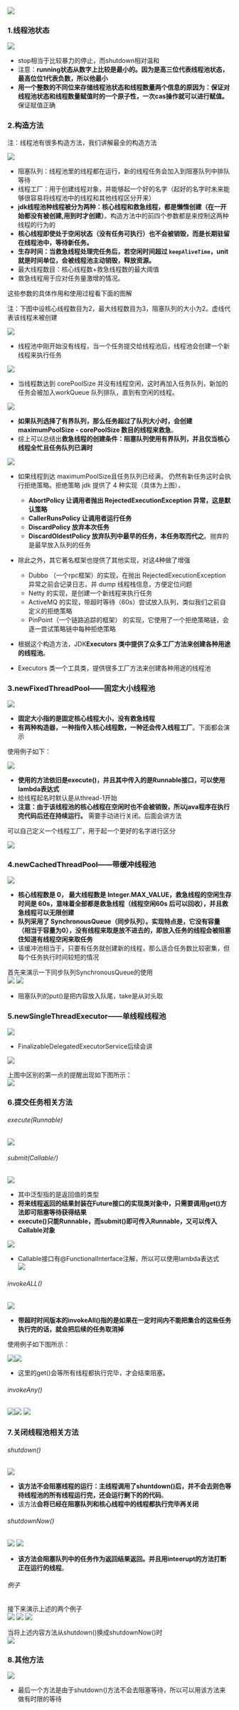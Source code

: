 ![](assets/02ThreadPoolExecutor/file-20250920153400466.png)


### 1.线程池状态
![](assets/02ThreadPoolExecutor/file-20250920154500799.png)
* stop相当于比较暴力的停止，而shutdown相对温和
* 注意：**running状态从数字上比较是最小的。因为是高三位代表线程池状态，最高位位1代表负数，所以他最小**
* **用一个整数的不同位来存储线程池状态和线程数量两个信息的原因为：保证对线程池状态和线程数量赋值时的一个原子性，一次cas操作就可以进行赋值。** 保证赋值正确

### 2.构造方法

注：线程池有很多构造方法，我们讲解最全的构造方法

![](assets/02ThreadPoolExecutor/file-20250920154723240.png)
* 阻塞队列：线程池里的线程都在运行，新的线程任务会加入到阻塞队列中排队等待
* 线程工厂：用于创建线程对象，并能够起一个好的名字（起好的名字时未来能够很容易将线程池中的线程和其他线程区分开来）
* **jdk线程池种线程被分为两种：核心线程和救急线程，都是懒惰创建（在一开始都没有被创建,用到时才创建）**。构造方法中的前四个参数都是来控制这两种线程的行为的
* **核心线程即使处于空闲状态（没有任务可执行）也不会被销毁，而是长期驻留在线程池中，等待新任务。**
* **生存时间：当救急线程处理完任务后，若空闲时间超过 `keepAliveTime`，unit就是时间单位，会被线程池主动销毁，释放资源。**
* 最大线程数目：核心线程数+救急线程数的最大阈值
* 救急线程用于应对任务量激增的情况。



这些参数的具体作用和使用过程看下面的图解

注：下图中设核心线程数目为2，最大线程数目为3，阻塞队列的大小为2。虚线代表该线程未被创建  

![](assets/02ThreadPoolExecutor/file-20250920155931658.png)
* 线程池中刚开始没有线程，当一个任务提交给线程池后，线程池会创建一个新线程来执行任务


![](assets/02ThreadPoolExecutor/file-20250920160010542.png)
* 当线程数达到 corePoolSize 并没有线程空闲，这时再加入任务队列，新加的任务会被加入workQueue 队列排队，直到有空闲的线程。

![](assets/02ThreadPoolExecutor/file-20250920160157486.png)
* **如果队列选择了有界队列，那么任务超过了队列大小时，会创建 maximumPoolSize - corePoolSize 数目的线程来救急**。
* 综上可以总结出**救急线程的创建条件：阻塞队列使用有界队列，并且仅当核心线程全忙且任务队列已满时**



![](assets/02ThreadPoolExecutor/file-20250920161343646.png)
* 如果线程到达 maximumPoolSize且任务队列已经满， 仍然有新任务这时会执行拒绝策略。拒绝策略 jdk 提供了 4 种实现（具体为上图），
	* **AbortPolicy 让调用者抛出 RejectedExecutionException 异常，这是默认策略**
	* **CallerRunsPolicy 让调用者运行任务**
	* **DiscardPolicy 放弃本次任务**
	* **DiscardOldestPolicy 放弃队列中最早的任务，本任务取而代之**。抛弃的是最早放入队列的任务

* 除此之外，其它著名框架也提供了其他实现，对这4种做了增强
	* Dubbo （一个rpc框架）的实现，在抛出 RejectedExecutionException 异常之前会记录日志，并 dump 线程栈信息，方便定位问题
	* Netty 的实现，是创建一个新线程来执行任务
	* ActiveMQ 的实现，带超时等待（60s）尝试放入队列，类似我们之前自定义的拒绝策略
	* PinPoint（一个链路追踪的框架） 的实现，它使用了一个拒绝策略链，会逐一尝试策略链中每种拒绝策略


* 根据这个构造方法，JDK**Executors 类中提供了众多工厂方法来创建各种用途的线程池**。
* Executors 类一个工具类，提供很多工厂方法来创建各种用途的线程池

### 3.newFixedThreadPool——固定大小线程池
![](assets/02ThreadPoolExecutor/file-20250920172836034.png)
* **固定大小指的是固定核心线程大小，没有救急线程**
* **有两种构造器，一种指传入核心线程数，一种还会传入线程工厂**。下面都会演示

使用例子如下：

![](assets/02ThreadPoolExecutor/file-20250920173133417.png)
* **使用的方法依旧是execute()，并且其中传入的是Runnable接口，可以使用lambda表达式**
* 给线程起名时默认是从thread-1开始
* **注意：由于该线程池的核心线程在空闲时也不会被销毁，所以java程序在执行完代码后还在持续运行。** 需要手动进行关闭。后面会讲方法

可以自己定义一个线程工厂，用于起一个更好的名字进行区分    

![](assets/02ThreadPoolExecutor/file-20250920173813868.png) 

### 4.newCachedThreadPool——带缓冲线程池

![](assets/02ThreadPoolExecutor/file-20250920174104126.png)
* **核心线程数是 0， 最大线程数是 Integer.MAX_VALUE，救急线程的空闲生存时间是 60s，意味着全部都是救急线程（线程空闲60s 后可以回收），并且救急线程可以无限创建**
* **队列采用了 SynchronousQueue（同步队列）。实现特点是，它没有容量（相当于容量为0），没有线程来取是放不进去的，即放入任务的线程会被阻塞住知道有线程空闲来取任务**
* 该缓冲池相当于，只要有任务就创建新的线程，那么适合任务数比较密集，但每个任务执行时间较短的情况

首先来演示一下同步队列SynchronousQueue的使用   
![](assets/02ThreadPoolExecutor/file-20250920174526161.png)
![](assets/02ThreadPoolExecutor/file-20250920174549863.png)
* 阻塞队列的put()是把内容放入队尾，take是从对头取


### 5.newSingleThreadExecutor——单线程线程池
![](assets/02ThreadPoolExecutor/file-20250920175759450.png)
* FinalizableDelegatedExecutorService后续会讲

![](assets/02ThreadPoolExecutor/file-20250920175907079.png)

上图中区别的第一点的提醒出现如下图所示：  
![](assets/02ThreadPoolExecutor/file-20250920175641268.png)

### 6.提交任务相关方法

###### execute(Runnable)
![](assets/02ThreadPoolExecutor/file-20250920180203333.png)
###### submit(Callable/<T/>)

![](assets/02ThreadPoolExecutor/file-20250920180629734.png)
* 其中泛型指的是返回值的类型
* **将来线程返回的结果封装在Future接口的实现类对象中，只需要调用get()方法即可阻塞等待获得结果**
* **execute()只能Runnable，而submit()即可传入Runnable，又可以传入Callable对象**

![](assets/02ThreadPoolExecutor/file-20250920181026683.png)
* Callable接口有@FunctionalInterface注解，所以可以使用lambda表达式  
	![](assets/02ThreadPoolExecutor/file-20250920181218163.png)


###### invokeALL()
![](assets/02ThreadPoolExecutor/file-20250920185946537.png)
* **带超时时间版本的invokeAll()指的是如果在一定时间内不能把集合的这些任务执行完的话，就会把后续的任务取消掉**

使用例子如下图所示：

![](assets/02ThreadPoolExecutor/file-20250920190711656.png)![](assets/02ThreadPoolExecutor/file-20250920190744388.png)
* 这里的get()会等所有线程都执行完毕，才会结束阻塞。

###### invokeAny()
![](assets/02ThreadPoolExecutor/file-20250923215608359.png)![](assets/02ThreadPoolExecutor/file-20250923215629192.png)
![](assets/02ThreadPoolExecutor/file-20250923215920499.png)


### 7.关闭线程池相关方法

###### shutdown()
![](assets/02ThreadPoolExecutor/file-20250923220300185.png)
* **该方法不会阻塞线程的运行：主线程调用了shuntdown()后，并不会去则色等待线程池的所有线程运行完，还会运行剩下的的代码**。
* 该方法**会将已经在阻塞队列和核心线程中的线程都执行完毕再关闭**

###### shutdownNow()
![](assets/02ThreadPoolExecutor/file-20250923220558692.png)
![](assets/02ThreadPoolExecutor/file-20250923220708791.png)
* **该方法会阻塞队列中的任务作为返回结果返回。并且用inteerupt的方法打断正在运行的线程**。

###### 例子

接下来演示上述的两个例子      
![](assets/02ThreadPoolExecutor/file-20250923221111888.png)
![](assets/02ThreadPoolExecutor/file-20250923221222580.png)
![](assets/02ThreadPoolExecutor/file-20250923221245494.png)


当将上述内容方法从shutdown()换成shutdownNow()时    
![](assets/02ThreadPoolExecutor/file-20250923221548301.png)





### 8.其他方法
![](assets/02ThreadPoolExecutor/file-20250923220818707.png)
* 最后一个方法是由于shutdown()方法不会去阻塞等待，所以可以用该方法来做有时限的等待